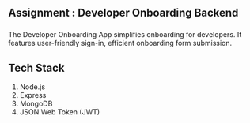 ## Assignment : Developer Onboarding Backend

### 
The Developer Onboarding App simplifies onboarding for developers. It features user-friendly sign-in, efficient onboarding form submission.

## Tech Stack
1. Node.js
2. Express
3. MongoDB
4. JSON Web Token (JWT)

